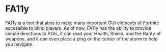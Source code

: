 # FA11y
FA11y is a tool that aims to make many important GUI elements of Fortnite accessible to blind players. As of now, FA11y has the ability to provide simple directions to POIs, it can read your Health, Shield, and the Rarity of weapons, and it can even place a ping on the center of the storm to help you navigate.
